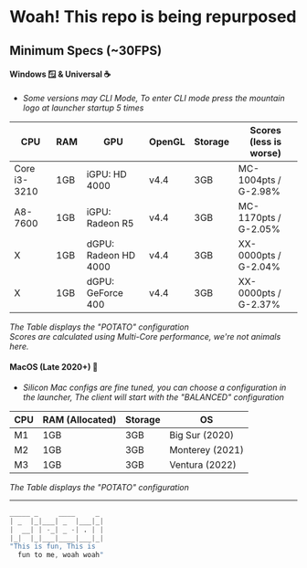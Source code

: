 # Woah! This repo is being repurposed

## Minimum Specs (~30FPS)

#### Windows 🪟 & Universal ☕
* *Some versions may CLI Mode, To enter CLI mode press the mountain logo at launcher startup 5 times*

CPU | RAM | GPU | OpenGL | Storage | Scores (less is worse)
----|-----|-----|--------|---------|-------
Core i3-3210 | 1GB | iGPU: HD 4000 | v4.4 | 3GB | MC-1004pts / G-2.98%
A8-7600 | 1GB | iGPU: Radeon R5 | v4.4 | 3GB | MC-1170pts / G-2.05%
X | 1GB | dGPU: Radeon HD 4000 | v4.4 | 3GB | XX-0000pts / G-2.04%
X | 1GB | dGPU: GeForce 400 | v4.4 | 3GB | XX-0000pts / G-2.37%

*The Table displays the "POTATO" configuration*  
*Scores are calculated using Multi-Core performance, we're not animals here.*

#### MacOS (Late 2020+) 🍎
* *Silicon Mac configs are fine tuned, you can choose a configuration in the launcher, The client will start with the "BALANCED" configuration*

CPU|RAM (Allocated)|Storage|OS
|---|---|---|---|
M1|1GB|3GB|Big Sur (2020)
M2|1GB|3GB|Monterey (2021)
M3|1GB|3GB|Ventura (2022)


*The Table displays the "POTATO" configuration*

-------------------------
```v
_____ _     ____     _ 
| _  |_|___| _  |___|_|
|  __| | -_| _ -| . | |
|_|  |_|___|____|___|_|
"This is fun, This is
  fun to me, woah woah"
```
